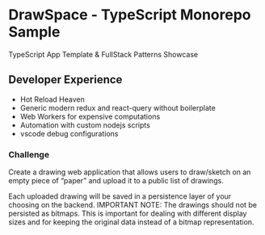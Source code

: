 # DrawSpace - TypeScript Monorepo Sample

TypeScript App Template & FullStack Patterns Showcase

## Developer Experience

- Hot Reload Heaven
- Generic modern redux and react-query without boilerplate
- Web Workers for expensive computations
- Automation with custom nodejs scripts
- vscode debug configurations

### Challenge

Create a drawing web application that allows users to draw/sketch on an empty piece of “paper”
and upload it to a public list of drawings.

Each uploaded drawing will be saved in a persistence layer of your choosing on the backend.
IMPORTANT NOTE: The drawings should not be persisted as bitmaps. This is important for
dealing with different display sizes and for keeping the original data instead of a bitmap
representation.
